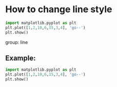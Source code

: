 # How to change line style

```python
import matplotlib.pyplot as plt
plt.plot([1,2,10,6,15,3,4], 'go--')
plt.show()
```


group: line

## Example: 
```python
import matplotlib.pyplot as plt
plt.plot([1,2,10,6,15,3,4], 'go--')
plt.show()
```

